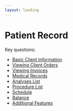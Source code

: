 ```yaml
---
layout: landing
---
```


# Patient Record

Key questions:

* [Basic Client Information](basic-client-information.md)&#x20;
* [Viewing Client Orders](viewing-client-orders.md)&#x20;
* [Viewing Invoices](viewing-invoices.md)&#x20;
* [Medical Records ](medical-records.md)
* [Analyses List](spisok-analizov.md)
* [Procedure List ](list-of-procedures.md)
* [Schedule](schedule.md)&#x20;
* [Balance](balance.md)&#x20;
* [Additional Features](additional-features.md)
